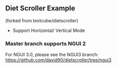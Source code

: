 ## Diet Scroller Example
(forked from textcube/dietscroller)

* Support Horizontal/ Vertical Mode

### Master branch supports NGUI 2

For NGUI 3.0, please see the NGUI3 branch: 
https://github.com/david90/dietscroller/tree/ngui3
